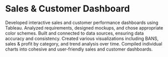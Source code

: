 # Sales & Customer Dashboard

Developed interactive sales and customer performance dashboards using Tableau.
Analyzed requirements, designed mockups, and chose appropriate color schemes.
Built and connected to data sources, ensuring data accuracy and consistency.
Created various visualizations including BANS, sales & profit by category, and trend analysis over time.
Compiled individual charts into cohesive and user-friendly sales and customer dashboards.
